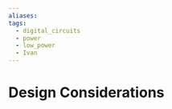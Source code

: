 ```yaml
---
aliases: 
tags:
  - digital_circuits
  - power
  - low_power
  - Ivan
---
```

# Design Considerations

